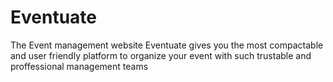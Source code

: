 # Eventuate
The Event management website
Eventuate gives you the most compactable and user friendly platform to organize your event with such trustable and proffessional management teams
